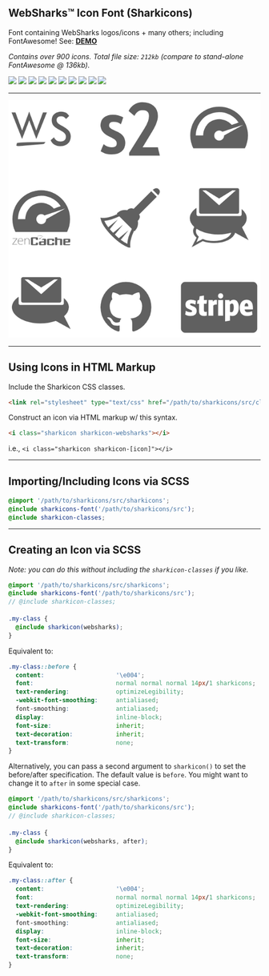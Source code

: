 ## WebSharks™ Icon Font (Sharkicons)

Font containing WebSharks logos/icons + many others; including FontAwesome! See: [**DEMO**](http://websharks.github.io/sharkicons/demo.html)

_Contains over 900 icons. Total file size: `212kb` (compare to stand-alone FontAwesome @ 136kb)._

[![](https://img.shields.io/github/license/websharks/sharkicons.svg)](https://github.com/websharks/sharkicons/blob/HEAD/LICENSE.txt)
[![](https://img.shields.io/badge/made-w%2F_100%25_pure_awesome_sauce-AB815F.svg?label=made)](http://websharks-inc.com/)
[![](https://img.shields.io/badge/by-WebSharks_Inc.-656598.svg?label=by)](http://www.websharks-inc.com/team/)
[![](https://img.shields.io/github/release/websharks/sharkicons.svg?label=latest)](https://github.com/websharks/sharkicons/releases)
[![](https://img.shields.io/packagist/v/websharks/sharkicons.svg?label=packagist)](https://packagist.org/packages/websharks/sharkicons)
[![](https://img.shields.io/github/issues/websharks/sharkicons.svg?label=issues)](https://github.com/websharks/sharkicons/issues)
[![](https://img.shields.io/github/forks/websharks/sharkicons.svg?label=forks)](https://github.com/websharks/sharkicons/network)
[![](https://img.shields.io/github/stars/websharks/sharkicons.svg?label=stars)](https://github.com/websharks/sharkicons/stargazers)
[![](https://img.shields.io/github/downloads/websharks/sharkicons/latest/total.svg?label=downloads)](https://github.com/websharks/sharkicons/releases)
[![](https://img.shields.io/packagist/dt/websharks/sharkicons.svg?label=packagist)](https://packagist.org/packages/websharks/sharkicons)

---

![](assets/screenshot.png)

---

## Using Icons in HTML Markup

Include the Sharkicon CSS classes.

```html
<link rel="stylesheet" type="text/css" href="/path/to/sharkicons/src/classes.min.css" />
```

Construct an icon via HTML markup w/ this syntax.

```html
<i class="sharkicon sharkicon-websharks"></i>
```

i.e., `<i class="sharkicon sharkicon-[icon]"></i>`

---

## Importing/Including Icons via SCSS

```scss
@import '/path/to/sharkicons/src/sharkicons';
@include sharkicons-font('/path/to/sharkicons/src');
@include sharkicon-classes;
```

---

## Creating an Icon via SCSS

_Note: you can do this without including the `sharkicon-classes` if you like._

```scss
@import '/path/to/sharkicons/src/sharkicons';
@include sharkicons-font('/path/to/sharkicons/src');
// @include sharkicon-classes;

.my-class {
  @include sharkicon(websharks);
}
```

Equivalent to:

```css
.my-class::before {
  content:                    '\e004';
  font:                       normal normal normal 14px/1 sharkicons;
  text-rendering:             optimizeLegibility;
  -webkit-font-smoothing:     antialiased;
  font-smoothing:             antialiased;
  display:                    inline-block;
  font-size:                  inherit;
  text-decoration:            inherit;
  text-transform:             none;
}
```

Alternatively, you can pass a second argument to `sharkicon()` to set the before/after specification. The default value is `before`. You might want to change it to `after` in some special case.

```scss
@import '/path/to/sharkicons/src/sharkicons';
@include sharkicons-font('/path/to/sharkicons/src');
// @include sharkicon-classes;

.my-class {
  @include sharkicon(websharks, after);
}
```

Equivalent to:

```css
.my-class::after {
  content:                    '\e004';
  font:                       normal normal normal 14px/1 sharkicons;
  text-rendering:             optimizeLegibility;
  -webkit-font-smoothing:     antialiased;
  font-smoothing:             antialiased;
  display:                    inline-block;
  font-size:                  inherit;
  text-decoration:            inherit;
  text-transform:             none;
}
```
